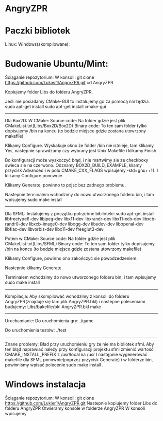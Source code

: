 # AngryZPR

# Paczki bibliotek
Linux:
Windows(skompilowane):

# Budowanie Ubuntu/Mint: 

Ściąganie repozytorium:
W konsoli:
git clone https://github.com/Lukier1/AngryZPR.git
cd AngryZPR

Kopiujemy folder Libs do folderu AngryZPR.

Jeśli nie posiadamy CMake-GUI to instalujemy go za pomocą narzędzia. 
sudo apt-get install sudo apt-get install cmake-gui

--------------------------------------------------------
Dla Box2D:
W CMake:
Source code: Na folder gdzie jest plik CMakeList.txt(Libs/Box2D/Box2D)
Binary code: To ten sam folder tylko dopisujemy /bin na koncu (to bedzie miejsce gdzie zostana utowrzony makefile)

Klikamy Configure. Wyskakuje okno że folder /bin nie istnieje, tam klikamy Yes, następnie sprawdzamy czy wybrany jest Unix Makefile i klikamy Finish. 

Bo konfiguracji może wyskoczyć błąd, i nie martwimy sie ze checkboxy swieca sie na czerwono. Odznamy BOX2D_BUILD_EXAMPLE, kliamy przycisk Advanced i w polu CMAKE_CXX_FLAGS wpisujemy -std=gnu++11. I klikamy Configure ponownie. 

Klikamy Generate, powinno to pojsc bez zadnego problemu.  

Nastepnie terminalem wchodzimy do nowo utworzonego folderu bin, i tam wpisujemy sudo make install

--------------------------------------------------------
Dla SFML:
Instalujemy z początku potrzebne biblioteki:
sudo apt-get install libfreetype6-dev libjpeg-dev libx11-dev libxrandr-dev libx11-xcb-dev libxcb-randr0-dev libxcb-image0-dev  libogg-dev libudev-dev libopenal-dev libflac-dev libvorbis-dev libx11-dev freeglut3-dev

Potem w CMake:
Source code: Na folder gdzie jest plik CMakeList.txt(Libs/SFML)
Binary code: To ten sam folder tylko dopisujemy /bin na koncu (to bedzie miejsce gdzie zostana utowrzony makefile)

Klikamy Configure, powinno ono zakończyć sie powodzedzeniem.

Nastepnie klikamy Generate.
 
Terminalem wchodzimy do nowo utworzonego folderu bin, i tam wpisujemy sudo make install

--------------------------------------------------------
Kompilacja:
Aby skompilować wchodzimy z konsoli do folderu AngryZPR(znajduję się tam plik AngryZPR.bkl) i nastepne poleceniami budujemy:
Libs/bakefile/bkl AngryZPR.bkl
make

--------------------------------------------------------
Uruchamianie:
Do uruchomienia gry:
./game

Do uruchomienia testów:
./test

---------------------------------------------------------
Znane problemy:
Bład przy uruchomieniu gry że nie ma bibliotek sfml.
Aby ten błąd naprawiać należy przy konfiguracji projektu sfml zmienić wartość CMAKE_INSTALL_PREFIX z /usr/local na /usr 
I następnie wygenerować makefile dla SFML ponownie(poprzez przycisk Generate) i w folderze bin, powinniśmy wpisać polecenie sudo make install  .


# Windows instalacja
Ściąganie repozytorium:
W konsoli:
git clone https://github.com/Lukier1/AngryZPR.git
Nastepnie kopiujemy folder Libs do folderu AngryZPR
Otwieramy konsole w folderze AngryZPR
W konsoli wpisujemy 

